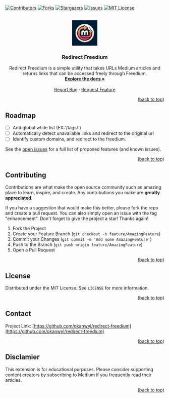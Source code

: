 
<a id="readme-top"></a>

[![Contributors][contributors-shield]][contributors-url]
[![Forks][forks-shield]][forks-url]
[![Stargazers][stars-shield]][stars-url]
[![Issues][issues-shield]][issues-url]
[![MIT License][license-shield]][license-url]

<!-- PROJECT LOGO -->
<br />
<div align="center">
  <a href="https://github.com/okanwyl/redirect-freedium">
    <img src="img/icon-full.png" alt="Logo" width="80" height="80">
  </a>

<h3 align="center">Redirect Freedium</h3>

  <p align="center">
    Redirect Freedium is a simple utility that takes URLs Medium articles and returns links that can be accessed freely through Freedium.
    <br />
    <a href="https://github.com/okanwyl/redirect-freedium"><strong>Explore the docs »</strong></a>
    <br />
    <br />
    <a href="https://github.com/okanwyl/redirect-freedium/issues/new?labels=bug&template=bug-report---.md">Report Bug</a>
    ·
    <a href="https://github.com/okanwyl/redirect-freedium/issues/new?labels=enhancement&template=feature-request---.md">Request Feature</a>
  </p>
</div>


<p align="right">(<a href="#readme-top">back to top</a>)</p>

<!-- ROADMAP -->
## Roadmap

* [ ] Add global white list (EX:'/tags/')
* [ ] Automatically detect unavailable links and redirect to the original url
* [ ] Identify custom domains, and redirect to the freedium.

See the [open issues](https://github.com/okanwyl/redirect-freedium/issues) for a full list of proposed features (and known issues).

<p align="right">(<a href="#readme-top">back to top</a>)</p>

<!-- CONTRIBUTING -->
## Contributing

Contributions are what make the open source community such an amazing place to learn, inspire, and create. Any contributions you make are **greatly appreciated**.

If you have a suggestion that would make this better, please fork the repo and create a pull request. You can also simply open an issue with the tag "enhancement".
Don't forget to give the project a star! Thanks again!

1. Fork the Project
2. Create your Feature Branch (`git checkout -b feature/AmazingFeature`)
3. Commit your Changes (`git commit -m 'Add some AmazingFeature'`)
4. Push to the Branch (`git push origin feature/AmazingFeature`)
5. Open a Pull Request

<p align="right">(<a href="#readme-top">back to top</a>)</p>

<!-- LICENSE -->
## License

Distributed under the MIT License. See `LICENSE` for more information.

<p align="right">(<a href="#readme-top">back to top</a>)</p>

<!-- CONTACT -->
## Contact

Project Link: [https://github.com/okanwyl/redirect-freedium](https://github.com/okanwyl/redirect-freedium)

<p align="right">(<a href="#readme-top">back to top</a>)</p>

## Disclamier
This extension is for educational purposes. Please consider supporting content creators by subscribing to Medium if you frequently read their articles.

<p align="right">(<a href="#readme-top">back to top</a>)</p>



[contributors-shield]: https://img.shields.io/github/contributors/okanwyl/redirect-freedium.svg?style=for-the-badge
[contributors-url]: https://github.com/okanwyl/redirect-freedium/graphs/contributors
[forks-shield]: https://img.shields.io/github/forks/okanwyl/redirect-freedium.svg?style=for-the-badge
[forks-url]: https://github.com/okanwyl/redirect-freedium/network/members
[stars-shield]: https://img.shields.io/github/stars/okanwyl/redirect-freedium.svg?style=for-the-badge
[stars-url]: https://github.com/okanwyl/redirect-freedium/stargazers
[issues-shield]: https://img.shields.io/github/issues/okanwyl/redirect-freedium.svg?style=for-the-badge
[issues-url]: https://github.com/okanwyl/redirect-freedium/issues
[license-shield]: https://img.shields.io/github/license/okanwyl/redirect-freedium.svg?style=for-the-badge
[license-url]: https://github.com/okanwyl/redirect-freedium/blob/master/LICENSE

